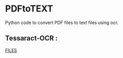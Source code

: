 # PDFtoTEXT

Python code to convert PDF files to text files using ocr.


## Tessaract-OCR : 
[FILES](https://drive.google.com/drive/folders/1JRYiLsmsF7K1OeyYAd-X-HhUO4cpyMEw?usp=sharing)
